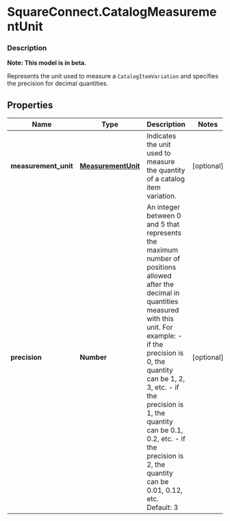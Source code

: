 # SquareConnect.CatalogMeasurementUnit

### Description
**Note: This model is in beta.**

Represents the unit used to measure a `CatalogItemVariation` and specifies the precision for decimal quantities.

## Properties
Name | Type | Description | Notes
------------ | ------------- | ------------- | -------------
**measurement_unit** | [**MeasurementUnit**](MeasurementUnit.md) | Indicates the unit used to measure the quantity of a catalog item variation. | [optional] 
**precision** | **Number** | An integer between 0 and 5 that represents the maximum number of positions allowed after the decimal in quantities measured with this unit. For example:  - if the precision is 0, the quantity can be 1, 2, 3, etc. - if the precision is 1, the quantity can be 0.1, 0.2, etc. - if the precision is 2, the quantity can be 0.01, 0.12, etc.  Default: 3 | [optional] 


